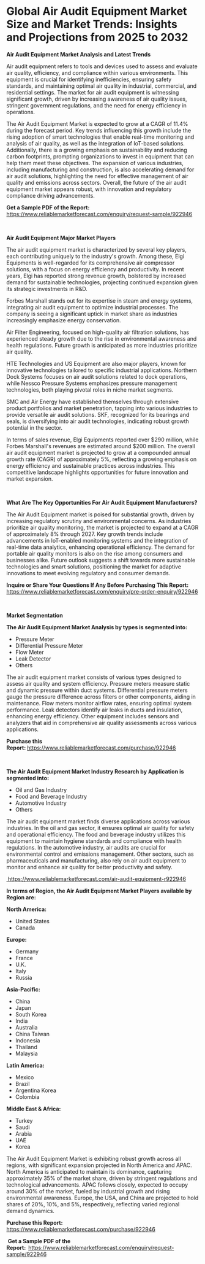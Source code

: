 <p><h1>Global Air Audit Equipment Market Size and Market Trends: Insights and Projections from 2025 to 2032</h1></p><p><strong>Air Audit Equipment Market Analysis and Latest Trends</strong></p>
<p><p>Air audit equipment refers to tools and devices used to assess and evaluate air quality, efficiency, and compliance within various environments. This equipment is crucial for identifying inefficiencies, ensuring safety standards, and maintaining optimal air quality in industrial, commercial, and residential settings. The market for air audit equipment is witnessing significant growth, driven by increasing awareness of air quality issues, stringent government regulations, and the need for energy efficiency in operations.</p><p>The Air Audit Equipment Market is expected to grow at a CAGR of 11.4% during the forecast period. Key trends influencing this growth include the rising adoption of smart technologies that enable real-time monitoring and analysis of air quality, as well as the integration of IoT-based solutions. Additionally, there is a growing emphasis on sustainability and reducing carbon footprints, prompting organizations to invest in equipment that can help them meet these objectives. The expansion of various industries, including manufacturing and construction, is also accelerating demand for air audit solutions, highlighting the need for effective management of air quality and emissions across sectors. Overall, the future of the air audit equipment market appears robust, with innovation and regulatory compliance driving advancements.</p></p>
<p><strong>Get a Sample PDF of the Report:&nbsp;</strong> <a href="https://www.reliablemarketforecast.com/enquiry/request-sample/922946?utm_campaign=2795&utm_medium=2&utm_source=Github&utm_content=ia&utm_term=18042025&utm_id=air-audit-equipment">https://www.reliablemarketforecast.com/enquiry/request-sample/922946</a></p>
<p>&nbsp;</p>
<p><strong>Air Audit Equipment Major Market Players</strong></p>
<p><p>The air audit equipment market is characterized by several key players, each contributing uniquely to the industry's growth. Among these, Elgi Equipments is well-regarded for its comprehensive air compressor solutions, with a focus on energy efficiency and productivity. In recent years, Elgi has reported strong revenue growth, bolstered by increased demand for sustainable technologies, projecting continued expansion given its strategic investments in R&D.</p><p>Forbes Marshall stands out for its expertise in steam and energy systems, integrating air audit equipment to optimize industrial processes. The company is seeing a significant uptick in market share as industries increasingly emphasize energy conservation. </p><p>Air Filter Engineering, focused on high-quality air filtration solutions, has experienced steady growth due to the rise in environmental awareness and health regulations. Future growth is anticipated as more industries prioritize air quality.</p><p>HTE Technologies and US Equipment are also major players, known for innovative technologies tailored to specific industrial applications. Northern Dock Systems focuses on air audit solutions related to dock operations, while Nessco Pressure Systems emphasizes pressure management technologies, both playing pivotal roles in niche market segments.</p><p>SMC and Air Energy have established themselves through extensive product portfolios and market penetration, tapping into various industries to provide versatile air audit solutions. SKF, recognized for its bearings and seals, is diversifying into air audit technologies, indicating robust growth potential in the sector.</p><p>In terms of sales revenue, Elgi Equipments reported over $290 million, while Forbes Marshall's revenues are estimated around $200 million. The overall air audit equipment market is projected to grow at a compounded annual growth rate (CAGR) of approximately 5%, reflecting a growing emphasis on energy efficiency and sustainable practices across industries. This competitive landscape highlights opportunities for future innovation and market expansion.</p></p>
<p>&nbsp;</p>
<p><strong>What Are The Key Opportunities For Air Audit Equipment Manufacturers?</strong></p>
<p><p>The Air Audit Equipment market is poised for substantial growth, driven by increasing regulatory scrutiny and environmental concerns. As industries prioritize air quality monitoring, the market is projected to expand at a CAGR of approximately 8% through 2027. Key growth trends include advancements in IoT-enabled monitoring systems and the integration of real-time data analytics, enhancing operational efficiency. The demand for portable air quality monitors is also on the rise among consumers and businesses alike. Future outlook suggests a shift towards more sustainable technologies and smart solutions, positioning the market for adaptive innovations to meet evolving regulatory and consumer demands.</p></p>
<p><strong>Inquire or Share Your Questions If Any Before Purchasing This Report:</strong> <a href="https://www.reliablemarketforecast.com/enquiry/pre-order-enquiry/922946?utm_campaign=2795&utm_medium=2&utm_source=Github&utm_content=ia&utm_term=18042025&utm_id=air-audit-equipment">https://www.reliablemarketforecast.com/enquiry/pre-order-enquiry/922946</a></p>
<p>&nbsp;</p>
<p><strong>Market Segmentation</strong></p>
<p><strong>The Air Audit Equipment Market Analysis by types is segmented into:</strong></p>
<p><ul><li>Pressure Meter</li><li>Differential Pressure Meter</li><li>Flow Meter</li><li>Leak Detector</li><li>Others</li></ul></p>
<p><p>The air audit equipment market consists of various types designed to assess air quality and system efficiency. Pressure meters measure static and dynamic pressure within duct systems. Differential pressure meters gauge the pressure difference across filters or other components, aiding in maintenance. Flow meters monitor airflow rates, ensuring optimal system performance. Leak detectors identify air leaks in ducts and insulation, enhancing energy efficiency. Other equipment includes sensors and analyzers that aid in comprehensive air quality assessments across various applications.</p></p>
<p><strong>Purchase this Report:&nbsp;</strong><a href="https://www.reliablemarketforecast.com/purchase/922946?utm_campaign=2795&utm_medium=2&utm_source=Github&utm_content=ia&utm_term=18042025&utm_id=air-audit-equipment">https://www.reliablemarketforecast.com/purchase/922946</a></p>
<p>&nbsp;</p>
<p><strong>The Air Audit Equipment Market Industry Research by Application is segmented into:</strong></p>
<p><ul><li>Oil and Gas Industry</li><li>Food and Beverage Industry</li><li>Automotive Industry</li><li>Others</li></ul></p>
<p><p>The air audit equipment market finds diverse applications across various industries. In the oil and gas sector, it ensures optimal air quality for safety and operational efficiency. The food and beverage industry utilizes this equipment to maintain hygiene standards and compliance with health regulations. In the automotive industry, air audits are crucial for environmental control and emissions management. Other sectors, such as pharmaceuticals and manufacturing, also rely on air audit equipment to monitor and enhance air quality for better productivity and safety.</p></p>
<p><a href="https://www.reliablemarketforecast.com/air-audit-equipment-r922946?utm_campaign=2795&utm_medium=2&utm_source=Github&utm_content=ia&utm_term=18042025&utm_id=air-audit-equipment">&nbsp;https://www.reliablemarketforecast.com/air-audit-equipment-r922946</a></p>
<p><strong>In terms of Region, the Air Audit Equipment Market Players available by Region are:</strong></p>
<p>
    <p> <strong> North America: </strong>
        <ul>
            <li>United States</li>
            <li>Canada</li>
        </ul>
        </p> 
    <p> <strong> Europe: </strong>
        <ul>
            <li>Germany</li>
            <li>France</li>
            <li>U.K.</li>
            <li>Italy</li>
            <li>Russia</li>
        </ul>
        </p> 
    <p> <strong> Asia-Pacific: </strong>
        <ul>
            <li>China</li>
            <li>Japan</li>
            <li>South Korea</li>
            <li>India</li>
            <li>Australia</li>
            <li>China Taiwan</li>
            <li>Indonesia</li>
            <li>Thailand</li>
            <li>Malaysia</li>
        </ul>
        </p> 
    <p> <strong> Latin America: </strong>
        <ul>
            <li>Mexico</li>
            <li>Brazil</li>
            <li>Argentina Korea</li>
            <li>Colombia</li>
        </ul>
        </p> 
    <p> <strong> Middle East & Africa: </strong>
        <ul>
            <li>Turkey</li>
            <li>Saudi</li>
            <li>Arabia</li>
            <li>UAE</li>
            <li>Korea</li>
        </ul>
    </p>
    </p>
<p><p>The Air Audit Equipment Market is exhibiting robust growth across all regions, with significant expansion projected in North America and APAC. North America is anticipated to maintain its dominance, capturing approximately 35% of the market share, driven by stringent regulations and technological advancements. APAC follows closely, expected to occupy around 30% of the market, fueled by industrial growth and rising environmental awareness. Europe, the USA, and China are projected to hold shares of 20%, 10%, and 5%, respectively, reflecting varied regional demand dynamics.</p></p>
<p><strong>Purchase this Report: </strong><a href="https://www.reliablemarketforecast.com/purchase/922946?utm_campaign=2795&utm_medium=2&utm_source=Github&utm_content=ia&utm_term=18042025&utm_id=air-audit-equipment">https://www.reliablemarketforecast.com/purchase/922946</a></p>
<p>&nbsp;<strong>Get a Sample PDF of the Report:&nbsp;&nbsp;</strong><a href="https://www.reliablemarketforecast.com/enquiry/request-sample/922946?utm_campaign=2795&utm_medium=2&utm_source=Github&utm_content=ia&utm_term=18042025&utm_id=air-audit-equipment">https://www.reliablemarketforecast.com/enquiry/request-sample/922946</a></p>
<p><strong></strong></p>
<p><p></p><p></p><p></p></p>